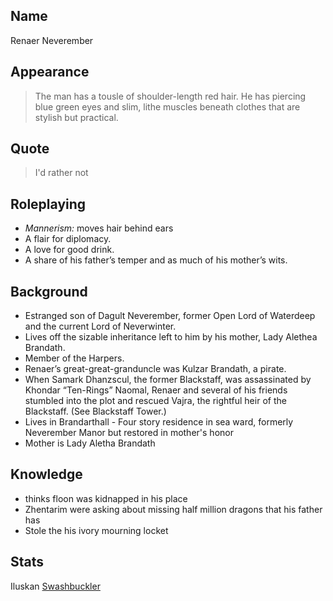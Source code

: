 ## Name

Renaer Neverember

## Appearance


> The man has a tousle of shoulder-length red hair. He has piercing blue green eyes and slim, lithe muscles beneath clothes that are stylish but practical.

## Quote

> I'd rather not

## Roleplaying

- *Mannerism:* moves hair behind ears
- A flair for diplomacy.
- A love for good drink.
- A share of his father’s temper and as much of his mother’s wits.


## Background
- Estranged son of Dagult Neverember, former Open Lord of Waterdeep and the current Lord of Neverwinter.
- Lives off the sizable inheritance left to him by his mother, Lady Alethea Brandath.
- Member of the Harpers.
- Renaer’s great-great-granduncle was Kulzar Brandath, a pirate.
- When Samark Dhanzscul, the former Blackstaff, was assassinated by Khondar “Ten-Rings” Naomal, Renaer and several of his friends stumbled into the plot and rescued Vajra, the rightful heir of the Blackstaff. (See Blackstaff Tower.)
- Lives in Brandarthall - Four story residence in sea ward, formerly Neverember Manor but restored in mother's honor
- Mother is Lady Aletha Brandath


## Knowledge

- thinks floon was kidnapped in his place
- Zhentarim were asking about missing half million dragons that his father has
- Stole the his ivory mourning locket

## Stats

Iluskan [Swashbuckler](https://www.dndbeyond.com/monsters/Swashbuckler)
